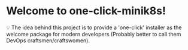 # Welcome to one-click-minik8s!
💡 The idea behind this project is to provide a 'one-click' installer as the welcome package for modern developers (Probably better to call them DevOps craftsmen/craftswomen). 